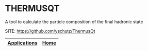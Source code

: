 # THERMUSQT
 
 A tool to calculate the particle composition
 of the final hadronic state
 
 SITE: https://github.com/yschutz/ThermusQt

 | [Applications](https://portable-linux-apps.github.io/apps.html) | [Home](https://portable-linux-apps.github.io)
 | --- | --- |
